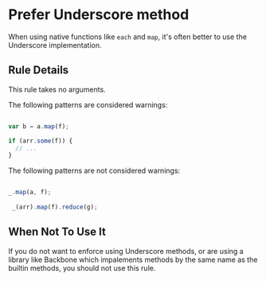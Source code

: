 # Prefer Underscore method

When using native functions like `each` and `map`, it's often better to use the Underscore implementation. 

## Rule Details

This rule takes no arguments.

The following patterns are considered warnings:

```js

var b = a.map(f);

if (arr.some(f)) {
  // ...
}

```

The following patterns are not considered warnings:

```js

_.map(a, f);
 
 _(arr).map(f).reduce(g);

```


## When Not To Use It

If you do not want to enforce using Underscore methods, or are using a library like Backbone which impalements methods by the same name as the builtin methods, you should not use this rule.

